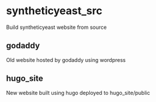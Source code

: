 # syntheticyeast_src
Build syntheticyeast website from source
## godaddy
Old website hosted by godaddy using wordpress
## hugo_site
New website built using hugo deployed to hugo_site/public

